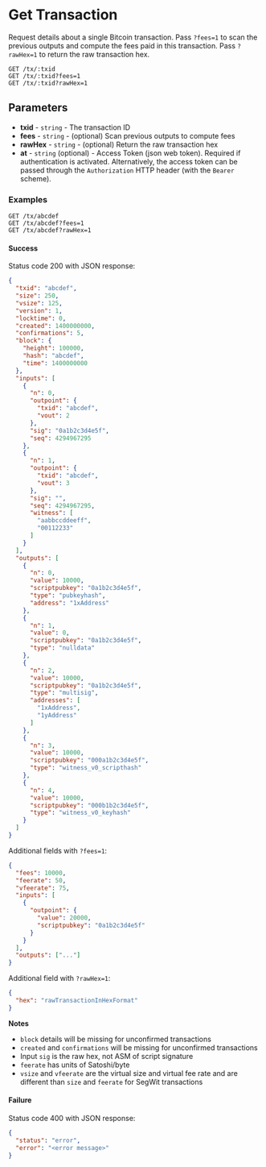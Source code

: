 # Get Transaction

Request details about a single Bitcoin transaction. Pass `?fees=1` to scan the previous outputs and compute the fees paid in this transaction. Pass `?rawHex=1` to return the raw transaction hex.


```http request
GET /tx/:txid
GET /tx/:txid?fees=1
GET /tx/:txid?rawHex=1
```

## Parameters
* **txid** - `string` - The transaction ID
* **fees** - `string` - (optional) Scan previous outputs to compute fees
* **rawHex** - `string` - (optional) Return the raw transaction hex
* **at** - `string` (optional) - Access Token (json web token). Required if authentication is activated. Alternatively, the access token can be passed through the `Authorization` HTTP header (with the `Bearer` scheme).

### Examples

```http request
GET /tx/abcdef
GET /tx/abcdef?fees=1
GET /tx/abcdef?rawHex=1
```

#### Success
Status code 200 with JSON response:
```json
{
  "txid": "abcdef",
  "size": 250,
  "vsize": 125,
  "version": 1,
  "locktime": 0,
  "created": 1400000000,
  "confirmations": 5,
  "block": {
    "height": 100000,
    "hash": "abcdef",
    "time": 1400000000
  },
  "inputs": [
    {
      "n": 0,
      "outpoint": {
        "txid": "abcdef",
        "vout": 2
      },
      "sig": "0a1b2c3d4e5f",
      "seq": 4294967295
    },
    {
      "n": 1,
      "outpoint": {
        "txid": "abcdef",
        "vout": 3
      },
      "sig": "",
      "seq": 4294967295,
      "witness": [
        "aabbccddeeff",
        "00112233"
      ]
    }
  ],
  "outputs": [
    {
      "n": 0,
      "value": 10000,
      "scriptpubkey": "0a1b2c3d4e5f",
      "type": "pubkeyhash",
      "address": "1xAddress"
    },
    {
      "n": 1,
      "value": 0,
      "scriptpubkey": "0a1b2c3d4e5f",
      "type": "nulldata"
    },
    {
      "n": 2,
      "value": 10000,
      "scriptpubkey": "0a1b2c3d4e5f",
      "type": "multisig",
      "addresses": [
        "1xAddress",
        "1yAddress"
      ]
    },
    {
      "n": 3,
      "value": 10000,
      "scriptpubkey": "000a1b2c3d4e5f",
      "type": "witness_v0_scripthash"
    },
    {
      "n": 4,
      "value": 10000,
      "scriptpubkey": "000b1b2c3d4e5f",
      "type": "witness_v0_keyhash"
    }
  ]
}
```
Additional fields with `?fees=1`:
```json
{
  "fees": 10000,
  "feerate": 50,
  "vfeerate": 75,
  "inputs": [
    {
      "outpoint": {
        "value": 20000,
        "scriptpubkey": "0a1b2c3d4e5f"
      }
    }
  ],
  "outputs": ["..."]
}
```

Additional field with `?rawHex=1`:
```json
{
  "hex": "rawTransactionInHexFormat"
}
```

**Notes**
* `block` details will be missing for unconfirmed transactions
* `created` and `confirmations` will be missing for unconfirmed transactions
* Input `sig` is the raw hex, not ASM of script signature
* `feerate` has units of Satoshi/byte
* `vsize` and `vfeerate` are the virtual size and virtual fee rate and are different than `size` and `feerate` for SegWit transactions

#### Failure
Status code 400 with JSON response:
```json
{
  "status": "error",
  "error": "<error message>"
}
```
